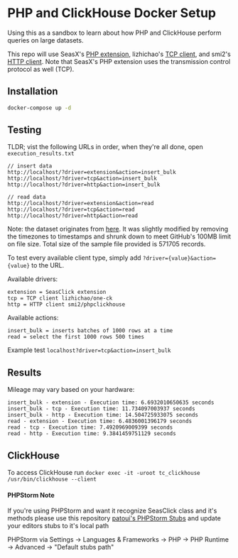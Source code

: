 # PHP and ClickHouse Docker Setup

Using this as a sandbox to learn about how PHP and ClickHouse perform queries on large datasets.

This repo will use SeasX's [PHP extension](https://github.com/SeasX/SeasClick), lizhichao's [TCP client](https://github.com/lizhichao/one-ck), and smi2's [HTTP client](https://github.com/smi2/phpClickHouse). Note that SeasX's PHP extension uses the transmission control protocol as well (TCP).

## Installation

```bash
docker-compose up -d
```

## Testing

TLDR; vist the following URLs in order, when they're all done, open `execution_results.txt`

```
// insert data
http://localhost/?driver=extension&action=insert_bulk
http://localhost/?driver=tcp&action=insert_bulk
http://localhost/?driver=http&action=insert_bulk

// read data
http://localhost/?driver=extension&action=read
http://localhost/?driver=tcp&action=read
http://localhost/?driver=http&action=read
```

Note: the dataset originates from [here](https://clickhouse.com/docs/en/getting-started/example-datasets/opensky). It was slightly modified by removing the timezones to timestamps and shrunk down to meet GitHub's 100MB limit on file size. Total size of the sample file provided is 571705 records.

To test every available client type, simply add `?driver={value}&action={value}` to the URL.

Available drivers:
```
extension = SeasClick extension
tcp = TCP client lizhichao/one-ck
http = HTTP client smi2/phpclickhouse
```

Available actions:
```
insert_bulk = inserts batches of 1000 rows at a time
read = select the first 1000 rows 500 times
```

Example test `localhost?driver=tcp&action=insert_bulk`

## Results

Mileage may vary based on your hardware:
```
insert_bulk - extension - Execution time: 6.6932010650635 seconds
insert_bulk - tcp - Execution time: 11.734097003937 seconds
insert_bulk - http - Execution time: 14.504725933075 seconds
read - extension - Execution time: 6.4836001396179 seconds
read - tcp - Execution time: 7.4920969009399 seconds
read - http - Execution time: 9.3841459751129 seconds
```

## ClickHouse

To access ClickHouse run `docker exec -it -uroot tc_clickhouse /usr/bin/clickhouse --client`

#### PHPStorm Note

If you're using PHPStorm and want it recognize SeasClick class and it's methods please use this repository [patoui's PHPStorm Stubs](https://github.com/patoui/phpstorm-stubs/) and update your editors stubs to it's local path

PHPStorm via Settings -> Languages & Frameworks -> PHP -> PHP Runtime -> Advanced -> "Default stubs path"
